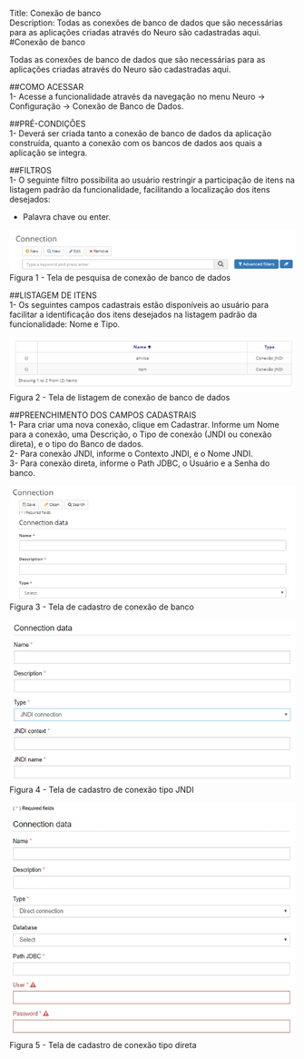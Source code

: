 Title: Conexão de banco  
Description: Todas as conexões de banco de dados que são necessárias para as aplicações criadas através do Neuro são cadastradas aqui.    
#Conexão de banco    

Todas as conexões de banco de dados que são necessárias para as aplicações criadas através do Neuro são cadastradas aqui.    

##COMO ACESSAR    
1- Acesse a funcionalidade através da navegação no menu Neuro → Configuração → Conexão de Banco de Dados.  

##PRÉ-CONDIÇÕES  
1- Deverá ser criada tanto a conexão de banco de dados da aplicação construída, quanto a conexão com os bancos de dados aos quais a aplicação se integra.    

##FILTROS  
1- O seguinte filtro possibilita ao usuário restringir a participação de itens na listagem padrão da funcionalidade, facilitando a localização dos itens desejados:    
  - Palavra chave ou enter.    

![Screenshot](images/DataConnection-Filters.png)    
Figura 1 - Tela de pesquisa de conexão de banco de dados     

##LISTAGEM DE ITENS    
1- Os seguintes campos cadastrais estão disponíveis ao usuário para facilitar a identificação dos itens desejados na listagem padrão da funcionalidade: Nome e Tipo.   

![Screenshot](images/DataConnection-ItemsList.png)   
Figura 2 - Tela de listagem de conexão de banco de dados     

##PREENCHIMENTO DOS CAMPOS CADASTRAIS    
1- Para criar uma nova conexão, clique em Cadastrar. Informe um Nome para a conexão, uma Descrição, o Tipo de conexão (JNDI ou conexão direta), e o tipo do Banco de dados.    
2- Para conexão JNDI, informe o Contexto JNDI, e o Nome JNDI.   
3- Para conexão direta, informe o Path JDBC, o Usuário e a Senha do banco.   

![Screenshot](images/DataConnection-register.png)   
Figura 3 - Tela de cadastro de conexão de banco   

![Screenshot](images/DataConnection-JNDI.png)     
Figura 4 - Tela de cadastro de conexão tipo JNDI   

![Screenshot](images/DataConnection-direct.png)   
Figura 5 - Tela de cadastro de conexão tipo direta  








